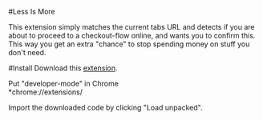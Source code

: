 #Less Is More

This extension simply matches the current tabs URL and detects if you are about to proceed to a checkout-flow online, and 
wants you to confirm this. This way you get an extra "chance" to stop spending money on stuff you don't need.

#Install
Download this <a href="https://github.com/tykfyr/Rasmus-Pandekage/releases/tag/v1">extension</a>.
<p>Put "developer-mode" in Chrome <br />
*chrome://extensions/<br />

Import the downloaded code by clicking "Load unpacked".

</p>
